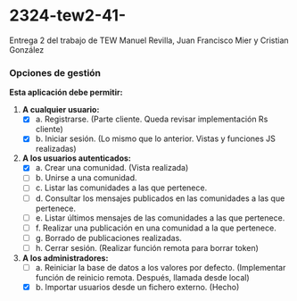 # 2324-tew2-41-
Entrega 2 del trabajo de TEW Manuel Revilla, Juan Francisco Mier y Cristian González

### Opciones de gestión

**Esta aplicación debe permitir:**

1. **A cualquier usuario:**
   - [X] a. Registrarse. (Parte cliente. Queda revisar implementación Rs cliente)
   - [X] b. Iniciar sesión. (Lo mismo que lo anterior. Vistas y funciones JS realizadas)

2. **A los usuarios autenticados:**
   - [X] a. Crear una comunidad. (Vista realizada)
   - [ ] b. Unirse a una comunidad.
   - [ ] c. Listar las comunidades a las que pertenece.
   - [ ] d. Consultar los mensajes publicados en las comunidades a las que pertenece.
   - [ ] e. Listar últimos mensajes de las comunidades a las que pertenece.
   - [ ] f. Realizar una publicación en una comunidad a la que pertenece.
   - [ ] g. Borrado de publicaciones realizadas.
   - [ ] h. Cerrar sesión. (Realizar función remota para borrar token)

3. **A los administradores:**
   - [ ] a. Reiniciar la base de datos a los valores por defecto. (Implementar función de reinicio remota. Después, llamada desde local)
   - [X] b. Importar usuarios desde un fichero externo. (Hecho)

